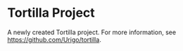 # Tortilla Project

A newly created Tortilla project. For more information, see https://github.com/Urigo/tortilla.